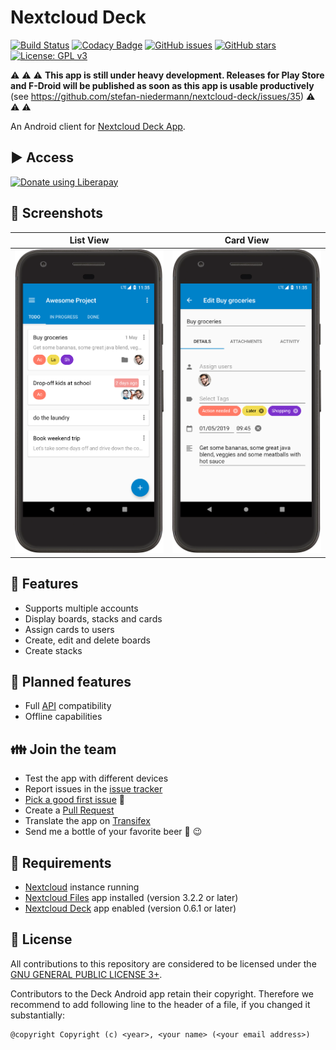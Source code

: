 # Nextcloud Deck

[![Build Status](https://travis-ci.org/stefan-niedermann/nextcloud-deck.svg?branch=master)](https://travis-ci.org/stefan-niedermann/nextcloud-deck)
[![Codacy Badge](https://api.codacy.com/project/badge/Grade/9e4e03edecb34ea18fa1d6d6346cbc4f)](https://www.codacy.com/app/Nextcloud/nextcloud-deck)
[![GitHub issues](https://img.shields.io/github/issues/stefan-niedermann/nextcloud-deck.svg)](https://github.com/stefan-niedermann/nextcloud-deck/issues)
[![GitHub stars](https://img.shields.io/github/stars/stefan-niedermann/nextcloud-deck.svg)](https://github.com/stefan-niedermann/nextcloud-deck/stargazers)
[![License: GPL v3](https://img.shields.io/badge/License-GPL%20v3-blue.svg)](https://www.gnu.org/licenses/gpl-3.0)

:warning: :warning: :warning: **This app is still under heavy development. Releases for Play Store and F-Droid will be published as soon as this app is usable productively** (see https://github.com/stefan-niedermann/nextcloud-deck/issues/35) :warning: :warning: :warning:

An Android client for [Nextcloud Deck App](https://github.com/nextcloud/deck/).

## :arrow_forward: Access

[![Donate using Liberapay](https://liberapay.com/assets/widgets/donate.svg)](https://liberapay.com/stefan-niedermann/donate)

## :eyes: Screenshots

| List View | Card View |
| --- | --- |
| ![Screenshot of list view](/fastlane/metadata/android/en-US/images/phoneScreenshots/1.png) | ![Screenshot of card](/fastlane/metadata/android/en-US/images/phoneScreenshots/2.png) |

## :rocket: Features
* Supports multiple accounts
* Display boards, stacks and cards
* Assign cards to users
* Create, edit and delete boards
* Create stacks

## :checkered_flag: Planned features
* Full [API](https://documenter.getpostman.com/view/4848351/RWMCtV4r) compatibility
* Offline capabilities

## :family: Join the team
* Test the app with different devices
* Report issues in the [issue tracker](https://github.com/stefan-niedermann/nextcloud-deck/issues)
* [Pick a good first issue](https://github.com/stefan-niedermann/nextcloud-deck/labels/good%20first%20issue) :notebook:
* Create a [Pull Request](https://opensource.guide/how-to-contribute/#opening-a-pull-request)
* Translate the app on [Transifex](https://www.transifex.com/nextcloud/nextcloud/android-deck/)
* Send me a bottle of your favorite beer :beers: :wink:

## :link: Requirements
* [Nextcloud](https://nextcloud.com/) instance running
* [Nextcloud Files](https://github.com/nextcloud/android) app installed (version 3.2.2 or later)
* [Nextcloud Deck](https://github.com/nextcloud/deck) app enabled (version 0.6.1 or later)

## :notebook: License
All contributions to this repository are considered to be licensed under the [GNU GENERAL PUBLIC LICENSE 3+](/LICENSE).

Contributors to the Deck Android app retain their copyright. Therefore we recommend to add following line to the header of a file, if you changed it substantially:

```
@copyright Copyright (c) <year>, <your name> (<your email address>)
```
